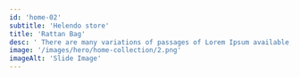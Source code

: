 ```yaml
---
id: 'home-02'
subtitle: 'Helendo store'
title: 'Rattan Bag'
desc: ' There are many variations of passages of Lorem Ipsum available, but <br /> the majority have suffered alteration in some form.'
image: '/images/hero/home-collection/2.png'
imageAlt: 'Slide Image'
---
```

